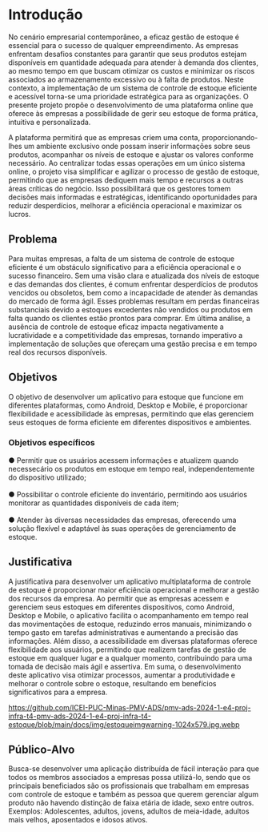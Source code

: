 # Introdução

No cenário empresarial contemporâneo, a eficaz gestão de estoque é essencial para o sucesso de qualquer empreendimento. As empresas enfrentam desafios constantes para garantir que seus produtos estejam disponíveis em quantidade adequada para atender à demanda dos clientes, ao mesmo tempo em que buscam otimizar os custos e minimizar os riscos associados ao armazenamento excessivo ou à falta de produtos.
Neste contexto, a implementação de um sistema de controle de estoque eficiente e acessível torna-se uma prioridade estratégica para as organizações. O presente projeto propõe o desenvolvimento de uma plataforma online que oferece às empresas a possibilidade de gerir seu estoque de forma prática, intuitiva e personalizada.

A plataforma permitirá que as empresas criem uma conta, proporcionando-lhes um ambiente exclusivo onde possam inserir informações sobre seus produtos, acompanhar os níveis de estoque e ajustar os valores conforme necessário. Ao centralizar todas essas operações em um único sistema online, o projeto visa simplificar e agilizar o processo de gestão de estoque, permitindo que as empresas dediquem mais tempo e recursos a outras áreas críticas do negócio. Isso possibilitará que os gestores tomem decisões mais informadas e estratégicas, identificando oportunidades para reduzir desperdícios, melhorar a eficiência operacional e maximizar os lucros.

## Problema
Para muitas empresas, a falta de um sistema de controle de estoque eficiente é um obstáculo significativo para a eficiência operacional e o sucesso financeiro. Sem uma visão clara e atualizada dos níveis de estoque e das demandas dos clientes, é comum enfrentar desperdícios de produtos vencidos ou obsoletos, bem como a incapacidade de atender às demandas do mercado de forma ágil. Esses problemas resultam em perdas financeiras substanciais devido a estoques excedentes não vendidos ou produtos em falta quando os clientes estão prontos para comprar. Em última análise, a ausência de controle de estoque eficaz impacta negativamente a lucratividade e a competitividade das empresas, tornando imperativo a implementação de soluções que ofereçam uma gestão precisa e em tempo real dos recursos disponíveis.

## Objetivos
O objetivo de desenvolver um aplicativo para estoque que funcione em diferentes plataformas, como Android, Desktop e Mobile, é proporcionar flexibilidade e acessibilidade às empresas, permitindo que elas gerenciem seus estoques de forma eficiente em diferentes dispositivos e ambientes.

### Objetivos específicos
● Permitir que os usuários acessem informações e atualizem quando necessecário os produtos em estoque em tempo real, independentemente do dispositivo utilizado;
<br>
<br>
● Possibilitar o controle eficiente do inventário, permitindo aos usuários monitorar as quantidades disponíveis de cada item;
<br>
<br>
● Atender às diversas necessidades das empresas, oferecendo uma solução flexível e adaptável às suas operações de gerenciamento de estoque.

## Justificativa
A justificativa para desenvolver um aplicativo multiplataforma de controle de estoque é proporcionar maior eficiência operacional e melhorar a gestão dos recursos da empresa. Ao permitir que as empresas acessem e gerenciem seus estoques em diferentes dispositivos, como Android, Desktop e Mobile, o aplicativo facilita o acompanhamento em tempo real das movimentações de estoque, reduzindo erros manuais, minimizando o tempo gasto em tarefas administrativas e aumentando a precisão das informações. Além disso, a acessibilidade em diversas plataformas oferece flexibilidade aos usuários, permitindo que realizem tarefas de gestão de estoque em qualquer lugar e a qualquer momento, contribuindo para uma tomada de decisão mais ágil e assertiva. Em suma, o desenvolvimento deste aplicativo visa otimizar processos, aumentar a produtividade e melhorar o controle sobre o estoque, resultando em benefícios significativos para a empresa.

https://github.com/ICEI-PUC-Minas-PMV-ADS/pmv-ads-2024-1-e4-proj-infra-t4-pmv-ads-2024-1-e4-proj-infra-t4-estoque/blob/main/docs/img/estoqueimgwarning-1024x579.jpg.webp

## Público-Alvo

Busca-se desenvolver uma aplicação distribuída de fácil interação para que todos os membros associados a empresas possa utilizá-lo, sendo que os principais beneficiados são os profissionais que trabalham em empresas com controle de estoque e também as pessoa que querem gerenciar algum produto não havendo distinção de faixa etária de idade, sexo entre outros. Exemplos: Adolescentes, adultos, jovens, adultos de meia-idade, adultos mais velhos, aposentados e idosos ativos.
